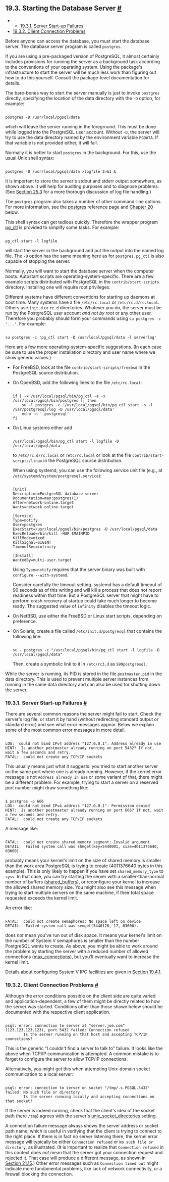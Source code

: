 ## 19.3. Starting the Database Server [#](#SERVER-START)

  * *   [19.3.1. Server Start-up Failures](server-start.html#SERVER-START-FAILURES)
  * [19.3.2. Client Connection Problems](server-start.html#CLIENT-CONNECTION-PROBLEMS)

Before anyone can access the database, you must start the database server. The database server program is called `postgres`.

If you are using a pre-packaged version of PostgreSQL, it almost certainly includes provisions for running the server as a background task according to the conventions of your operating system. Using the package's infrastructure to start the server will be much less work than figuring out how to do this yourself. Consult the package-level documentation for details.

The bare-bones way to start the server manually is just to invoke `postgres` directly, specifying the location of the data directory with the `-D` option, for example:

```

postgres -D /usr/local/pgsql/data
```

which will leave the server running in the foreground. This must be done while logged into the PostgreSQL user account. Without `-D`, the server will try to use the data directory named by the environment variable `PGDATA`. If that variable is not provided either, it will fail.

Normally it is better to start `postgres` in the background. For this, use the usual Unix shell syntax:

```

postgres -D /usr/local/pgsql/data >logfile 2>&1 &
```

It is important to store the server's stdout and stderr output somewhere, as shown above. It will help for auditing purposes and to diagnose problems. (See [Section 25.3](logfile-maintenance.html "25.3. Log File Maintenance") for a more thorough discussion of log file handling.)

The `postgres` program also takes a number of other command-line options. For more information, see the [postgres](app-postgres.html "postgres") reference page and [Chapter 20](runtime-config.html "Chapter 20. Server Configuration") below.

This shell syntax can get tedious quickly. Therefore the wrapper program [pg\_ctl](app-pg-ctl.html "pg_ctl") is provided to simplify some tasks. For example:

```

pg_ctl start -l logfile
```

will start the server in the background and put the output into the named log file. The `-D` option has the same meaning here as for `postgres`. `pg_ctl` is also capable of stopping the server.

Normally, you will want to start the database server when the computer boots. Autostart scripts are operating-system-specific. There are a few example scripts distributed with PostgreSQL in the `contrib/start-scripts` directory. Installing one will require root privileges.

Different systems have different conventions for starting up daemons at boot time. Many systems have a file `/etc/rc.local` or `/etc/rc.d/rc.local`. Others use `init.d` or `rc.d` directories. Whatever you do, the server must be run by the PostgreSQL user account *and not by root* or any other user. Therefore you probably should form your commands using `su postgres -c '...'`. For example:

```

su postgres -c 'pg_ctl start -D /usr/local/pgsql/data -l serverlog'
```

Here are a few more operating-system-specific suggestions. (In each case be sure to use the proper installation directory and user name where we show generic values.)

* For FreeBSD, look at the file `contrib/start-scripts/freebsd` in the PostgreSQL source distribution.

* On OpenBSD, add the following lines to the file `/etc/rc.local`:

    ```

    if [ -x /usr/local/pgsql/bin/pg_ctl -a -x /usr/local/pgsql/bin/postgres ]; then
        su -l postgres -c '/usr/local/pgsql/bin/pg_ctl start -s -l /var/postgresql/log -D /usr/local/pgsql/data'
        echo -n ' postgresql'
    fi
    ```

* On Linux systems either add

    ```

    /usr/local/pgsql/bin/pg_ctl start -l logfile -D /usr/local/pgsql/data
    ```

    to `/etc/rc.d/rc.local` or `/etc/rc.local` or look at the file `contrib/start-scripts/linux` in the PostgreSQL source distribution.

    When using systemd, you can use the following service unit file (e.g., at `/etc/systemd/system/postgresql.service`):

    ```

    [Unit]
    Description=PostgreSQL database server
    Documentation=man:postgres(1)
    After=network-online.target
    Wants=network-online.target

    [Service]
    Type=notify
    User=postgres
    ExecStart=/usr/local/pgsql/bin/postgres -D /usr/local/pgsql/data
    ExecReload=/bin/kill -HUP $MAINPID
    KillMode=mixed
    KillSignal=SIGINT
    TimeoutSec=infinity

    [Install]
    WantedBy=multi-user.target
    ```

    Using `Type=notify` requires that the server binary was built with `configure --with-systemd`.

    Consider carefully the timeout setting. systemd has a default timeout of 90 seconds as of this writing and will kill a process that does not report readiness within that time. But a PostgreSQL server that might have to perform crash recovery at startup could take much longer to become ready. The suggested value of `infinity` disables the timeout logic.

* On NetBSD, use either the FreeBSD or Linux start scripts, depending on preference.

* On Solaris, create a file called `/etc/init.d/postgresql` that contains the following line:

    ```

    su - postgres -c "/usr/local/pgsql/bin/pg_ctl start -l logfile -D /usr/local/pgsql/data"
    ```

    Then, create a symbolic link to it in `/etc/rc3.d` as `S99postgresql`.

While the server is running, its PID is stored in the file `postmaster.pid` in the data directory. This is used to prevent multiple server instances from running in the same data directory and can also be used for shutting down the server.

### 19.3.1. Server Start-up Failures [#](#SERVER-START-FAILURES)

There are several common reasons the server might fail to start. Check the server's log file, or start it by hand (without redirecting standard output or standard error) and see what error messages appear. Below we explain some of the most common error messages in more detail.

```

LOG:  could not bind IPv4 address "127.0.0.1": Address already in use
HINT:  Is another postmaster already running on port 5432? If not, wait a few seconds and retry.
FATAL:  could not create any TCP/IP sockets
```

This usually means just what it suggests: you tried to start another server on the same port where one is already running. However, if the kernel error message is not `Address already in use` or some variant of that, there might be a different problem. For example, trying to start a server on a reserved port number might draw something like:

```

$ postgres -p 666
LOG:  could not bind IPv4 address "127.0.0.1": Permission denied
HINT:  Is another postmaster already running on port 666? If not, wait a few seconds and retry.
FATAL:  could not create any TCP/IP sockets
```

A message like:

```

FATAL:  could not create shared memory segment: Invalid argument
DETAIL:  Failed system call was shmget(key=5440001, size=4011376640, 03600).
```

probably means your kernel's limit on the size of shared memory is smaller than the work area PostgreSQL is trying to create (4011376640 bytes in this example). This is only likely to happen if you have set `shared_memory_type` to `sysv`. In that case, you can try starting the server with a smaller-than-normal number of buffers ([shared\_buffers](runtime-config-resource.html#GUC-SHARED-BUFFERS)), or reconfigure your kernel to increase the allowed shared memory size. You might also see this message when trying to start multiple servers on the same machine, if their total space requested exceeds the kernel limit.

An error like:

```

FATAL:  could not create semaphores: No space left on device
DETAIL:  Failed system call was semget(5440126, 17, 03600).
```

does *not* mean you've run out of disk space. It means your kernel's limit on the number of System V semaphores is smaller than the number PostgreSQL wants to create. As above, you might be able to work around the problem by starting the server with a reduced number of allowed connections ([max\_connections](runtime-config-connection.html#GUC-MAX-CONNECTIONS)), but you'll eventually want to increase the kernel limit.

Details about configuring System V IPC facilities are given in [Section 19.4.1](kernel-resources.html#SYSVIPC "19.4.1. Shared Memory and Semaphores").

### 19.3.2. Client Connection Problems [#](#CLIENT-CONNECTION-PROBLEMS)

Although the error conditions possible on the client side are quite varied and application-dependent, a few of them might be directly related to how the server was started. Conditions other than those shown below should be documented with the respective client application.

```

psql: error: connection to server at "server.joe.com" (123.123.123.123), port 5432 failed: Connection refused
        Is the server running on that host and accepting TCP/IP connections?
```

This is the generic “I couldn't find a server to talk to” failure. It looks like the above when TCP/IP communication is attempted. A common mistake is to forget to configure the server to allow TCP/IP connections.

Alternatively, you might get this when attempting Unix-domain socket communication to a local server:

```

psql: error: connection to server on socket "/tmp/.s.PGSQL.5432" failed: No such file or directory
        Is the server running locally and accepting connections on that socket?
```

If the server is indeed running, check that the client's idea of the socket path (here `/tmp`) agrees with the server's [unix\_socket\_directories](runtime-config-connection.html#GUC-UNIX-SOCKET-DIRECTORIES) setting.

A connection failure message always shows the server address or socket path name, which is useful in verifying that the client is trying to connect to the right place. If there is in fact no server listening there, the kernel error message will typically be either `Connection refused` or `No such file or directory`, as illustrated. (It is important to realize that `Connection refused` in this context does *not* mean that the server got your connection request and rejected it. That case will produce a different message, as shown in [Section 21.15](client-authentication-problems.html "21.15. Authentication Problems").) Other error messages such as `Connection timed out` might indicate more fundamental problems, like lack of network connectivity, or a firewall blocking the connection.